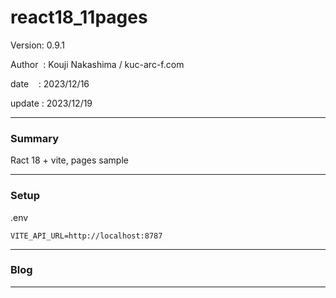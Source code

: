 ﻿# react18_11pages

 Version: 0.9.1

 Author  : Kouji Nakashima / kuc-arc-f.com

 date    : 2023/12/16 

 update  : 2023/12/19

***
### Summary

Ract 18 + vite, pages sample


***
### Setup

.env

```
VITE_API_URL=http://localhost:8787
```

***
### Blog

***

